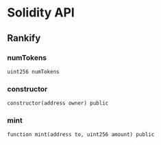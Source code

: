 # Solidity API

## Rankify

### numTokens

```solidity
uint256 numTokens
```

### constructor

```solidity
constructor(address owner) public
```

### mint

```solidity
function mint(address to, uint256 amount) public
```

